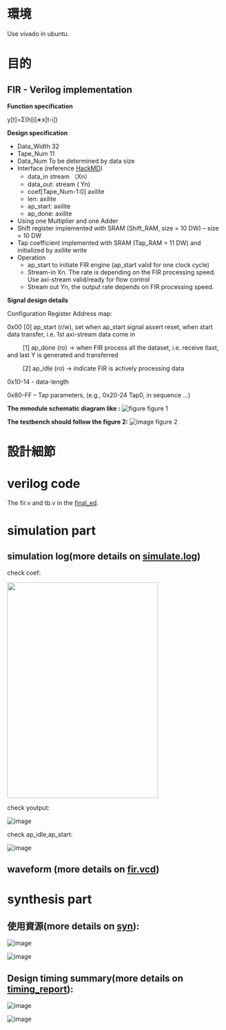 #  環境
Use vivado in ubuntu.
#  目的
## FIR - Verilog implementation
**Function specification**

y[t]=Σ(h[i]∗x[t-i])

**Design specification**
- Data_Width 32
- Tape_Num 11
- Data_Num To be determined by data size
- Interface (reference [HackMD]( https://hackmd.io/oGlSE6_QQS2XW7ZR34f24Q?view))
    -  data_in stream （Xn）
    -  data_out: stream ( Yn)
    -  coef[Tape_Num-1:0] axilite
    -  len: axilite
    -  ap_start: axilite
    -  ap_done: axilite
- Using one Multiplier and one Adder
- Shift register implemented with SRAM (Shift_RAM, size = 10 DW) – size = 10 DW
- Tap coefficient implemented with SRAM (Tap_RAM = 11 DW) and initialized by axilite write
- Operation
    - ap_start to initiate FIR engine (ap_start valid for one clock cycle)
    - Stream-in Xn. The rate is depending on the FIR processing speed. Use axi-stream valid/ready for flow control
    - Stream out Yn, the output rate depends on FIR processing speed.

**Signal design details**

Configuration Register Address map:

0x00    [0]  ap_start (r/w), set when ap_start signal assert reset, when start data transfer, i.e. 1st axi-stream data come in

&emsp; &emsp; [1] ap_done (ro) -> when FIR process all the dataset, i.e. receive tlast, and last Y is generated and transferred

&emsp; &emsp; [2] ap_idle (ro) -> indicate FIR is actively processing data

0x10-14 - data-length

0x80-FF – Tap parameters, (e.g., 0x20-24 Tap0, in sequence …)

**The mmodule schematic diagram like :**
![figure](https://github.com/nthuyouwei/soclab/assets/145022311/5179cf95-539c-4674-acae-898eb46d6b58)
figure 1

**The testbench should follow the figure 2:**
![image](https://github.com/nthuyouwei/soclab/assets/145022311/340e45d7-2971-4781-a7ad-da2b40731715)
figure 2
# 設計細節





#  verilog code
The fir.v and tb.v in the [final_ed](<https://github.com/nthuyouwei/soclab/tree/main/lab3/final_ed>).
# simulation part
## simulation log(more details on [simulate.log]())
check coef:

<img width="350" height="500" src="https://github.com/nthuyouwei/soclab/assets/145022311/360ea952-65e4-4d22-9812-3b55a6ab1a3e"/>


check youtput:

![image](https://github.com/nthuyouwei/soclab/assets/145022311/91efa2b0-3be7-4b71-b5da-806ef522ac04)

check ap_idle,ap_start:

![image](https://github.com/nthuyouwei/soclab/assets/145022311/1b0a10e8-d9b3-4f4f-820d-b5c03718df87)
## waveform (more details on [fir.vcd]())

# synthesis part

## 使用資源(more details on [syn](https://github.com/nthuyouwei/soclab/tree/main/lab3/syn)):

![image](https://github.com/nthuyouwei/soclab/assets/145022311/d167d8a4-7f46-4d45-87f5-1b856bc7f912)

![image](https://github.com/nthuyouwei/soclab/assets/145022311/184da395-185f-4a40-8445-0167fa534063)

## Design timing summary(more details on [timing_report](https://github.com/nthuyouwei/soclab/blob/main/lab3/timing_report.txt)):

![image](https://github.com/nthuyouwei/soclab/assets/145022311/3e619c0f-000c-4eb6-b3a6-6ef3ce9a3cca)

![image](https://github.com/nthuyouwei/soclab/assets/145022311/72a63e4b-265a-4863-b60e-f0860cc9a586)



